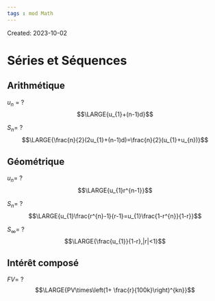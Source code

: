 ```yaml
---
tags : mod Math
---
```

Created: 2023-10-02

# Séries et Séquences
## Arithmétique
$u_{n}$ =
?
$$\LARGE{u_{1}+(n-1)d}$$
<!--SR:!2023-11-14,1,228-->

$S_n$=
?
$$\LARGE{\frac{n}{2}(2u_{1}+(n-1)d)=\frac{n}{2}(u_{1}+u_{n})}$$
<!--SR:!2023-11-16,6,250-->

## Géométrique
$u_{n}$=
?
$$\LARGE{u_{1}r^{n-1}}$$
<!--SR:!2023-11-14,1,228-->

$S_{n}$=
?
$$\LARGE{u_{1}\frac{r^{n}-1}{r-1}=u_{1}\frac{1-r^{n}}{1-r}}$$

$S_{\infty}$=
?
$$\LARGE{\frac{u_{1}}{1-r},|r|<1}$$
<!--SR:!2023-11-16,6,246-->

## Intérêt composé
$FV$=
?
$$\LARGE{PV\times\left(1+ \frac{r}{100k}\right)^{kn}}$$
<!--SR:!2023-11-18,5,230-->